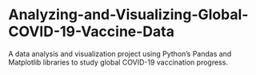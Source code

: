# Analyzing-and-Visualizing-Global-COVID-19-Vaccine-Data
A data analysis and visualization project using Python’s Pandas and Matplotlib libraries to study global COVID-19 vaccination progress.

